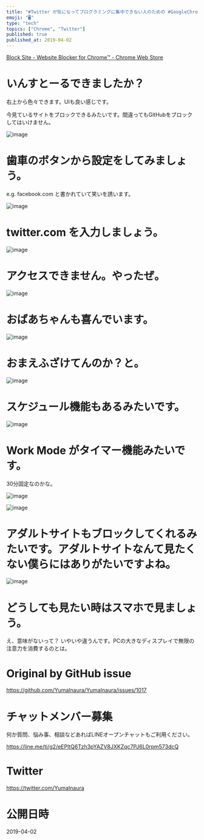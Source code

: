 ```yaml
---
title: "#Twitter が気になってプログラミングに集中できない人のための #GoogleChrome 拡張"
emoji: "🖥"
type: "tech"
topics: ["Chrome", "Twitter"]
published: true
published_at: 2019-04-02
---
```


[Block Site - Website Blocker for Chrome™ - Chrome Web Store](https://chrome.google.com/webstore/detail/block-site-website-blocke/eiimnmioipafcokbfikbljfdeojpcgbh/)

# いんすとーるできましたか？

右上から色々できます。UIも良い感じです。

今見ているサイトをブロックできるみたいです。間違ってもGitHubをブロックしてはいけません。

![image](https://user-images.githubusercontent.com/13635059/55295889-6843ce80-544d-11e9-93ce-b466fbce9fee.png)

# 歯車のボタンから設定をしてみましょう。

e.g. facebook.com  と書かれていて笑いを誘います。

![image](https://user-images.githubusercontent.com/13635059/55295754-cff91a00-544b-11e9-8cba-44eec82f410b.png)

# twitter.com を入力しましょう。

![image](https://user-images.githubusercontent.com/13635059/55295755-d1c2dd80-544b-11e9-9eb1-f5ef6243fa3f.png)

# アクセスできません。やったぜ。

![image](https://user-images.githubusercontent.com/13635059/55295756-d2f40a80-544b-11e9-842e-3bdab3cad7a7.png)

# おばあちゃんも喜んでいます。

![image](https://user-images.githubusercontent.com/13635059/55295830-b86e6100-544c-11e9-82ed-a8a3646ae576.png)

# おまえふざけてんのか？と。

![image](https://user-images.githubusercontent.com/13635059/55295878-41859800-544d-11e9-8629-5c6e0a4e345c.png)

# スケジュール機能もあるみたいです。

![image](https://user-images.githubusercontent.com/13635059/55295788-3f6f0980-544c-11e9-9963-94799feca02a.png)

# Work Mode がタイマー機能みたいです。

30分固定なのかな。

![image](https://user-images.githubusercontent.com/13635059/55295781-29614900-544c-11e9-825f-3c48759083c7.png)

![image](https://user-images.githubusercontent.com/13635059/55295852-f4092b00-544c-11e9-8b2e-658a8d0fc22e.png)

# アダルトサイトもブロックしてくれるみたいです。アダルトサイトなんて見たくない僕らにはありがたいですよね。

![image](https://user-images.githubusercontent.com/13635059/55295792-4bf36200-544c-11e9-8c5a-4854b335c02b.png)

# どうしても見たい時はスマホで見ましょう。

え、意味がないって？ いやいや違うんです。PCの大きなディスプレイで無限の注意力を消費するのとは。



# Original by GitHub issue

https://github.com/YumaInaura/YumaInaura/issues/1017








<!-- Update From Qiita API -->

# チャットメンバー募集


何か質問、悩み事、相談などあればLINEオープンチャットもご利用ください。

https://line.me/ti/g2/eEPltQ6Tzh3pYAZV8JXKZqc7PJ6L0rpm573dcQ





# Twitter


https://twitter.com/YumaInaura


<!-- Update From Qiita API -->



# 公開日時

2019-04-02
